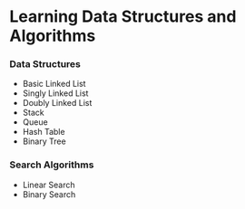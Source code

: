 # Learning Data Structures and Algorithms

### Data Structures

- Basic Linked List
- Singly Linked List
- Doubly Linked List
- Stack
- Queue
- Hash Table
- Binary Tree

### Search Algorithms

- Linear Search
- Binary Search